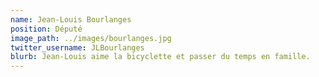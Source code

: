 ```yaml
---
name: Jean-Louis Bourlanges
position: Député
image_path: ../images/bourlanges.jpg
twitter_username: JLBourlanges
blurb: Jean-Louis aime la bicyclette et passer du temps en famille.
---
```

